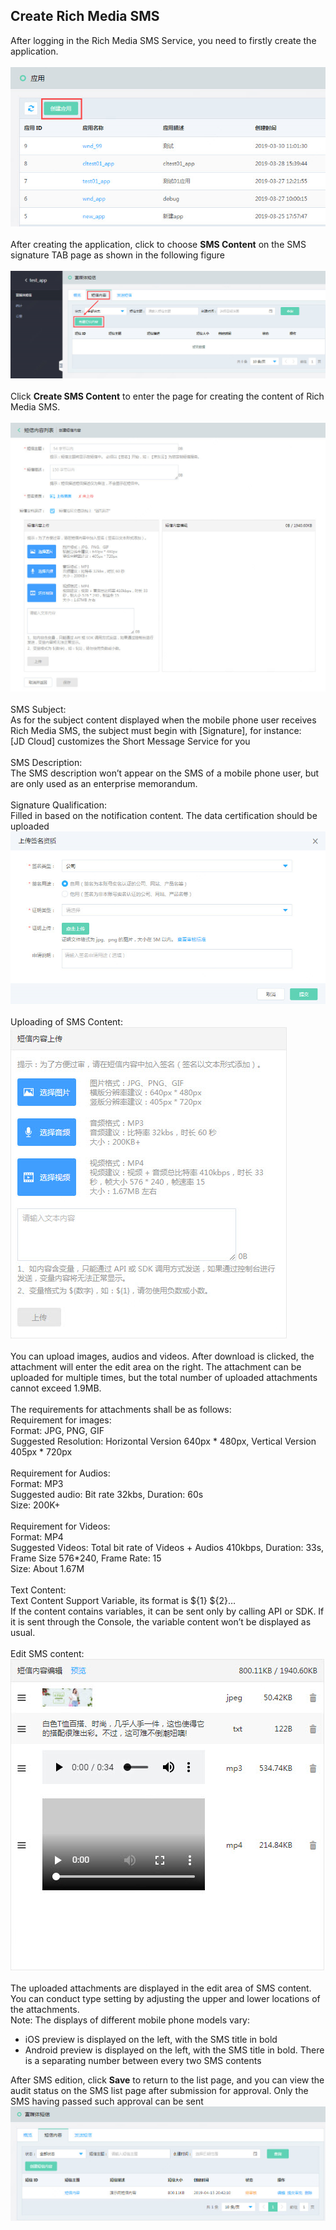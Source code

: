 ## Create Rich Media SMS<br> 

After logging in the Rich Media SMS Service, you need to firstly create the application. <br><br>
![创建应用](../../../../image/Cloud-Communication/Rich-Media-SMS/rms-003.png)<br><br>
After creating the application, click to choose **SMS Content** on the SMS signature TAB page as shown in the following figure<br><br>
![创建应用](../../../../image/Cloud-Communication/Rich-Media-SMS/rms-008.png)<br><br>
Click **Create SMS Content** to enter the page for creating the content of Rich Media SMS.<br><br>
![短信内容创建](../../../../image/Cloud-Communication/Rich-Media-SMS/rms-009.png)<br><br>
SMS Subject: <br>
As for the subject content displayed when the mobile phone user receives Rich Media SMS, the subject must begin with [Signature], for instance:<br>
[JD Cloud] customizes the Short Message Service for you<br><br>
SMS Description: <br>
The SMS description won’t appear on the SMS of a mobile phone user, but are only used as an enterprise memorandum. <br><br>
Signature Qualification:<br>
Filled in based on the notification content. The data certification should be uploaded<br>
![签名资质](../../../../image/Cloud-Communication/Rich-Media-SMS/rms-010.png)<br><br>
Uploading of SMS Content:<br>
![短信内容上传](../../../../image/Cloud-Communication/Rich-Media-SMS/rms-011.png)<br><br>
You can upload images, audios and videos. After download is clicked, the attachment will enter the edit area on the right. The attachment can be uploaded for multiple times, but the total number of uploaded attachments cannot exceed 1.9MB. <br><br>
The requirements for attachments shall be as follows:<br>
Requirement for images:<br>
Format: JPG, PNG, GIF<br>
Suggested Resolution: Horizontal Version 640px * 480px, Vertical Version 405px * 720px<br><br>
Requirement for Audios:<br>
Format: MP3<br>
Suggested audio: Bit rate 32kbs, Duration: 60s<br>
Size: 200K+<br><br>
Requirement for Videos:<br>
Format: MP4<br>
Suggested Videos: Total bit rate of Videos + Audios 410kbps, Duration: 33s, Frame Size 576*240, Frame Rate: 15<br>
Size: About 1.67M<br><br>
Text Content:<br>
Text Content Support Variable, its format is  &#36;{1} &#36;{2}…<br>
If the content contains variables, it can be sent only by calling API or SDK. If it is sent through the Console, the variable content won’t be displayed as usual.<br><br>
Edit SMS content:<br>
 ![短信内容编辑](../../../../image/Cloud-Communication/Rich-Media-SMS/rms-012.png)<br><br>
The uploaded attachments are displayed in the edit area of SMS content. You can conduct type setting by adjusting the upper and lower locations of the attachments.<br> 
Note: The displays of different mobile phone models vary:<br>
- iOS preview is displayed on the left, with the SMS title in bold<br>
- Android preview is displayed on the left, with the SMS title in bold. There is a separating number between every two SMS contents<br>

After SMS edition, click **Save** to return to the list page, and you can view the audit status on the SMS list page after submission for approval. Only the SMS having passed such approval can be sent<br>
![短信内容列表](../../../../image/Cloud-Communication/Rich-Media-SMS/rms-013.png)<br><br>
